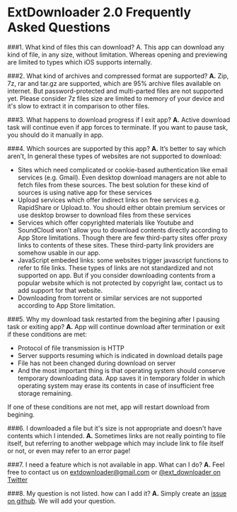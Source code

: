 # ExtDownloader 2.0 Frequently Asked Questions

###1. What kind of files this can download?
A. This app can download any kind of file, in any size, without limitation. Whereas opening and previewing are limited to types which iOS supports internally.

###2. What kind of archives and compressed format are supported?
**A.** Zip, 7z, rar and tar.gz are supported, which are 95% archive files available on internet. But password-protected and multi-parted files are not supported yet. Please consider 7z files size are limited to memory of your device and it's slow to extract it in comparison to other files.

###3. What happens to download progress if I exit app?
**A.** Active download task will continue even if app forces to terminate. If you want to pause task, you should do it manually in app.

###4. Which sources are supported by this app?
**A.** It’s better to say which aren’t, In general these types of websites are not supported to download:
* Sites which need complicated or cookie-based authentication like email services  (e.g. Gmail). Even desktop download managers are not able to fetch files from these sources. The best solution for these kind of sources is using native app for these services
* Upload services which offer indirect links on free services e.g. RapidShare or Upload.to. You should either obtain premium services or use desktop browser to download files from these services
* Services which offer copyrighted materials like Youtube and SoundCloud won’t allow you to download contents directly according to App Store limitations. Though there are few third-party sites offer proxy links to contents of these sites. These third-party link providers are somehow usable in our app.
* JavaScript embeded links: some websites trigger javascript functions to refer to file links. These types of links are not standardized and not supported on app. But if you consider downloading contents from a popular website which is not protected by copyright law, contact us to add support for that website.
* Downloading from torrent or similar services are not supported according to App Store limitation.

###5. Why my download task restarted from the begining after I pausing task or exiting app?
**A.** App will continue download after termination or exit if these conditions are met:
* Protocol of file transmission is HTTP
* Server supports resuming which is indicated in download details page
* File has not been changed during download on server
* And the most important thing is that operating system should conserve temporary downloading data. App saves it in temporary folder in which operating system may erase its contents in case of insufficient free storage remaining.

If one of these conditions are not met, app will restart download from begining.

###6. I downloaded a file but it's size is not appropriate and doesn't have contents which I intended.
**A.** Sometimes links are not really pointing to file itself, but referring to another webpage which may include link to file itself or not, or even may refer to an error page!

###7. I need a feature which is not available in app. What can I do?
**A.** Feel free to contact us on extdownloader@gmail.com or [@ext_downloader on Twitter](http://twitter.com/ext_downloader)

###8. My question is not listed. how can I add it?
**A.** Simply create an [issue on github](https://github.com/amosavian/ExtDownloader/issues). We will add your question.
